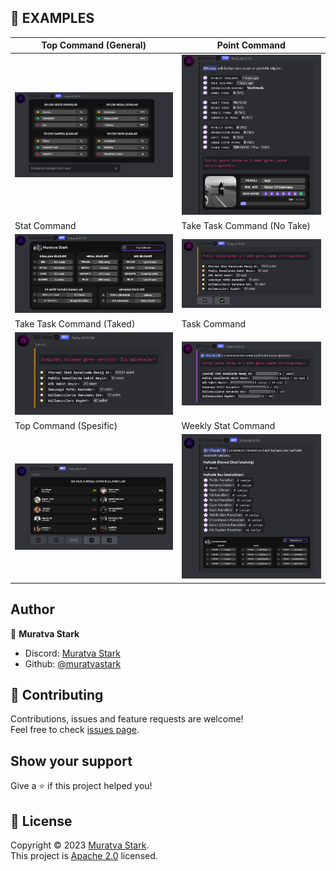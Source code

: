 ## 🍭 EXAMPLES

| Top Command (General) | Point Command |
| ----------------- | ----- |
| <img src="./images/general-top-command.png" />  | <img src="./images/point-command.png" />  |
| Stat Command | Take Task Command (No Take) |
| <img src="./images/stat-command.png" /> | <img src="./images/take-task-command.png" /> |
| Take Task Command (Taked) | Task Command |
| <img src="./images/taked-task-command.png" /> | <img src="./images/task-command.png" /> |
| Top Command (Spesific)  | Weekly Stat Command |
| <img src="./images/top-spesific-command.png" /> | <img src="./images/weekly-command.png" /> |

## Author

👤 **Muratva Stark**

- Discord: [Muratva Stark](https://discord.com/users/1158396365701910588)
- Github: [@muratvastark](https://github.com/muratvastark)

## 🤝 Contributing

Contributions, issues and feature requests are welcome!<br />Feel free to check [issues page](https://github.com/muratvastark/eternal-darkness/issues).

## Show your support

Give a ⭐️ if this project helped you!

## 📝 License

Copyright © 2023 [Muratva Stark](https://github.com/muratvastark).<br />
This project is [Apache 2.0](https://github.com/muratvastark/eternal-darkness/blob/main/LICENSE) licensed.

